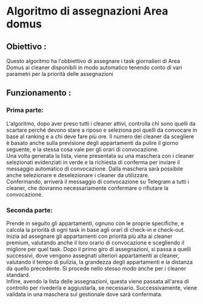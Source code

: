 # Algoritmo di assegnazioni Area domus

## Obiettivo : 
<div> 

<p> Questo algoritmo ha l'obbiettivo di assegnare i task giornalieri di Area Domus ai cleaner disponibili in modo automatico tenendo conto di vari parametri per la priorità delle assegnazioni </p>

## Funzionamento :

<p> 

### Prima parte:
L'algoritmo, dopo aver preso tutti i cleaner attivi, controlla chi sono quelli da scartare perché devono stare a riposo e seleziona poi quelli da convocare in base al ranking e a chi deve fare più ore. Il numero dei cleaner da scegliere è basato anche sulla previsione degli appartamenti da pulire il giorno seguente, e la stessa cosa vale per gli orari di convocazione.  
Una volta generata la lista, viene presentata su una maschera con i cleaner selezionati evidenziati in verde e la richiesta di conferma per inviare il messaggio automatico di convocazione. Dalla maschera sarà possibile anche selezionare e deselezionare i cleaner da utilizzare.  
Confermando, arriverà il messaggio di convocazione su Telegram a tutti i cleaner, che dovranno necessariamente confermare o rifiutare la convocazione.

### Seconda parte:
Prende in seguito gli appartamenti, ognuno con le proprie specifiche, e calcola la priorità di ogni task in base agli orari di check-in e check-out.  
Inizia ad assegnare gli appartamenti con priorità più alta ai cleaner premium, valutando anche il loro orario di convocazione e scegliendo il migliore per quel task. Dopo il primo giro di assegnazioni, si passa a quelli successivi, dove vengono assegnati ulteriori appartamenti ai cleaner, valutando il tempo di pulizia, la grandezza degli appartamenti e la distanza da quello precedente. Si procede nello stesso modo anche per i cleaner standard.  
Infine, avendo la lista delle assegnazioni, questa viene passata all'area di controllo per rivederla e aggiustarla, se necessario. Successivamente, viene validata in una maschera sul gestionale dove sarà confermata.</p>

</div>
